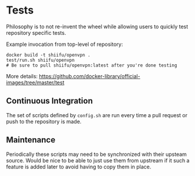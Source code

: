 # Tests

Philosophy is to not re-invent the wheel while allowing users to quickly test repository specific tests.

Example invocation from top-level of repository:

    docker build -t shiifu/openvpn .
    test/run.sh shiifu/openvpn
    # Be sure to pull shiifu/openvpn:latest after you're done testing

More details: https://github.com/docker-library/official-images/tree/master/test

## Continuous Integration

The set of scripts defined by `config.sh` are run every time a pull request or push to the repository is made.

## Maintenance

Periodically these scripts may need to be synchronized with their upsteam source.  Would be nice to be able to just use them from upstream if it such a feature is added later to avoid having to copy them in place.

